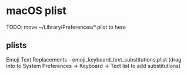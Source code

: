 # macOS plist
TODO: move ~/Library/Preferences/\*.plist to here

## plists
Emoji Text Replacements - emoji_keyboard_text_substitutions.plist (drag into to System Preferences -> Keyboard -> Text list to add substitutions)

